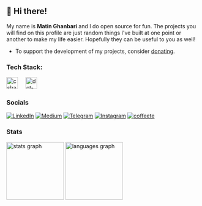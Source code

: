 ## 👋 Hi there!

My name is **Matin Ghanbari** and I do open source for fun.
The projects you will find on this profile are just random things I've built at one point or another to make my life easier.
Hopefully they can be useful to you as well!

* To support the development of my projects, consider [donating](https://www.coffeete.ir/matinghanbari).

### Tech Stack:
  <img src="https://cdn.jsdelivr.net/gh/devicons/devicon/icons/csharp/csharp-plain.svg" height="30" alt="csharp logo"  />
  <img width="12" />
  <img src="https://cdn.simpleicons.org/dotnet/512BD4" height="30" alt="dot-net logo"  />
  <img width="12" />
  
### Socials

[![LinkedIn](https://img.shields.io/static/v1?message=LinkedIn&logo=linkedin&label=&color=0077B5&logoColor=white&labelColor=&style=for-the-badge)](https://linkedin.com/in/matinghanbari/)
[![Medium](https://img.shields.io/static/v1?message=Medium&logo=Medium&label=&color=22202E&logoColor=white&labelColor=&style=for-the-badge)](https://medium.com/@MatinGhanbari)
[![Telegram](https://img.shields.io/static/v1?message=Telegram&logo=Telegram&label=&color=2CA5E0&logoColor=white&labelColor=&style=for-the-badge)](https://t.me/ghanbari_matin)
[![Instagram](https://img.shields.io/static/v1?message=Instagram&logo=Instagram&label=&color=E4405F&logoColor=white&labelColor=&style=for-the-badge)](https://instagram.com/ghanbari_matin_)
[![coffeete](https://img.shields.io/static/v1?message=coffeete&logo=ko-fi&label=&color=633200&logoColor=white&labelColor=&style=for-the-badge)](https://coffeete.ir/matinghanbari)

### Stats

<div>
  <img src="https://github-readme-stats.vercel.app/api?username=MatinGhanbari&hide_title=false&hide_rank=false&show_icons=true&include_all_commits=true&count_private=true&disable_animations=false&theme=dracula&locale=en&hide_border=false" height="150" alt="stats graph"  />
  <img src="https://github-readme-stats.vercel.app/api/top-langs?username=MatinGhanbari&locale=en&hide_title=false&layout=compact&card_width=320&langs_count=5&theme=dracula&hide_border=false" height="150" alt="languages graph"  />
</div>
